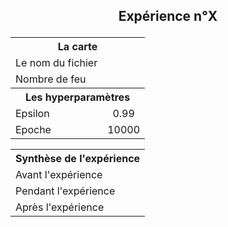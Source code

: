 ## <p align="center">Expérience n°X</p>

<div align="center">
<table>
<tr><th colspan="6" align="center">La carte</th></tr>
<tr>
<td>Le nom du fichier</td>
        <td align="center"><!-- Nom de la carte --></td>
</tr>
<tr>
<td>Nombre de feu</td>
        <td align="center"><!--  --></td>
</tr>
<tr><th colspan="6" align="center">Les hyperparamètres</th></tr>
  <tr>
          <td>Epsilon</td>
          <td align="center">0.99</td> 
        </tr>
        <tr>
          <td>Epoche</td>
          <td align="center">10000</td>
        </tr>
    </table>
</div>

<div align="center">
	<table>
		<tr><th colspan="6" align="center">Synthèse de l'expérience</th></tr>
        <tr>
          <td colspan="2">Avant l'expérience</td>
          <td colspan="4"></td>
        </tr>
        <tr>
          <td colspan="2">Pendant l'expérience</td>
          <td colspan="4"><!-- ... --></td>
        </tr>
        <tr>
          <td colspan="2">Après l'expérience</td>
          <td colspan="4"><!-- ... --></td>
        </tr>
    </table>
</div>